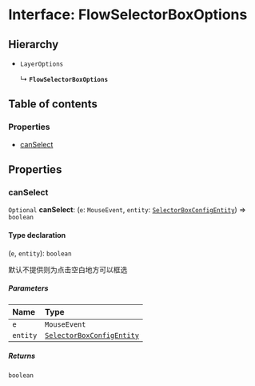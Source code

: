 # Interface: FlowSelectorBoxOptions

## Hierarchy

* `LayerOptions`

  ↳ **`FlowSelectorBoxOptions`**

## Table of contents

### Properties

* [canSelect](/en/auto-docs/renderer/interfaces/FlowSelectorBoxOptions.md#canselect)

## Properties

### canSelect

`Optional` **canSelect**: (`e`: `MouseEvent`, `entity`: [`SelectorBoxConfigEntity`](/en/auto-docs/renderer/classes/SelectorBoxConfigEntity.md)) => `boolean`

#### Type declaration

(`e`, `entity`): `boolean`

默认不提供则为点击空白地方可以框选

##### Parameters

| Name | Type |
| :------ | :------ |
| `e` | `MouseEvent` |
| `entity` | [`SelectorBoxConfigEntity`](/en/auto-docs/renderer/classes/SelectorBoxConfigEntity.md) |

##### Returns

`boolean`
